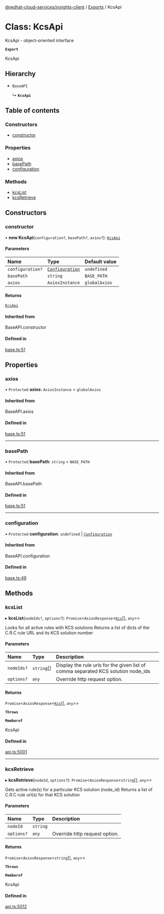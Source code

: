 [@redhat-cloud-services/insights-client](../README.md) / [Exports](../modules.md) / KcsApi

# Class: KcsApi

KcsApi - object-oriented interface

**`Export`**

KcsApi

## Hierarchy

- `BaseAPI`

  ↳ **`KcsApi`**

## Table of contents

### Constructors

- [constructor](KcsApi.md#constructor)

### Properties

- [axios](KcsApi.md#axios)
- [basePath](KcsApi.md#basepath)
- [configuration](KcsApi.md#configuration)

### Methods

- [kcsList](KcsApi.md#kcslist)
- [kcsRetrieve](KcsApi.md#kcsretrieve)

## Constructors

### constructor

• **new KcsApi**(`configuration?`, `basePath?`, `axios?`): [`KcsApi`](KcsApi.md)

#### Parameters

| Name | Type | Default value |
| :------ | :------ | :------ |
| `configuration?` | [`Configuration`](Configuration.md) | `undefined` |
| `basePath` | `string` | `BASE_PATH` |
| `axios` | `AxiosInstance` | `globalAxios` |

#### Returns

[`KcsApi`](KcsApi.md)

#### Inherited from

BaseAPI.constructor

#### Defined in

[base.ts:51](https://github.com/RedHatInsights/javascript-clients/blob/main/packages/insights/base.ts#L51)

## Properties

### axios

• `Protected` **axios**: `AxiosInstance` = `globalAxios`

#### Inherited from

BaseAPI.axios

#### Defined in

[base.ts:51](https://github.com/RedHatInsights/javascript-clients/blob/main/packages/insights/base.ts#L51)

___

### basePath

• `Protected` **basePath**: `string` = `BASE_PATH`

#### Inherited from

BaseAPI.basePath

#### Defined in

[base.ts:51](https://github.com/RedHatInsights/javascript-clients/blob/main/packages/insights/base.ts#L51)

___

### configuration

• `Protected` **configuration**: `undefined` \| [`Configuration`](Configuration.md)

#### Inherited from

BaseAPI.configuration

#### Defined in

[base.ts:49](https://github.com/RedHatInsights/javascript-clients/blob/main/packages/insights/base.ts#L49)

## Methods

### kcsList

▸ **kcsList**(`nodeIds?`, `options?`): `Promise`\<`AxiosResponse`\<[`Kcs`](../interfaces/Kcs.md)[], `any`\>\>

Looks for all active rules with KCS solutions  Returns a list of dicts of the C.R.C rule URL and its KCS solution number

#### Parameters

| Name | Type | Description |
| :------ | :------ | :------ |
| `nodeIds?` | `string`[] | Display the rule urls for the given list of comma separated KCS solution node_ids |
| `options?` | `any` | Override http request option. |

#### Returns

`Promise`\<`AxiosResponse`\<[`Kcs`](../interfaces/Kcs.md)[], `any`\>\>

**`Throws`**

**`Memberof`**

KcsApi

#### Defined in

[api.ts:5001](https://github.com/RedHatInsights/javascript-clients/blob/main/packages/insights/api.ts#L5001)

___

### kcsRetrieve

▸ **kcsRetrieve**(`nodeId`, `options?`): `Promise`\<`AxiosResponse`\<`string`[], `any`\>\>

Gets active rule(s) for a particular KCS solution (node_id)  Returns a list of C.R.C rule url(s) for that KCS solution

#### Parameters

| Name | Type | Description |
| :------ | :------ | :------ |
| `nodeId` | `string` |  |
| `options?` | `any` | Override http request option. |

#### Returns

`Promise`\<`AxiosResponse`\<`string`[], `any`\>\>

**`Throws`**

**`Memberof`**

KcsApi

#### Defined in

[api.ts:5012](https://github.com/RedHatInsights/javascript-clients/blob/main/packages/insights/api.ts#L5012)
